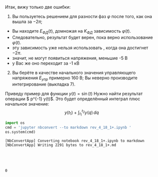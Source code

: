 Итак,
вижу только две ошибки:

1. Вы пользуетесь решением для разности фаз $\varphi$ после того,
как она вышла за $-2 \pi$;

* Вы находите $E_{ФД}(t)$, домножая на $K_{ФД}$ зависимость $\varphi(t)$.
* Следовательно, результат будет верен, пока верно использование  $\varphi(t)$.
* эту зависимость уже нельзя использовать , когда она достигнет $-2 \pi$.
* значит, не могут появиться напряжения, меньшие  -5 В
* у Вас же оно переходит за -1 кВ 

2. Вы берёте в качестве начального значения управляющего напряжения $E_{упр}$ примерно 160 В; 
Вы неверно производите интегрирование (выкладка 7).

Приведу пример для функции $y(t)=\sin(t)$
Нужно найти результат операции $ p^{-1} y(t)$. Это будет определённый интеграл плюс начальное значение:
$$
y(t_1) + \int_{t_1}^{t_2} y(q) \,dq 
$$





```python
import os 
cmd = 'jupyter nbconvert --to markdown rev_4_18_1+.ipynb '
os.system(cmd)
```

    [NbConvertApp] Converting notebook rev_4_18_1+.ipynb to markdown
    [NbConvertApp] Writing 2291 bytes to rev_4_18_1+.md





    0



